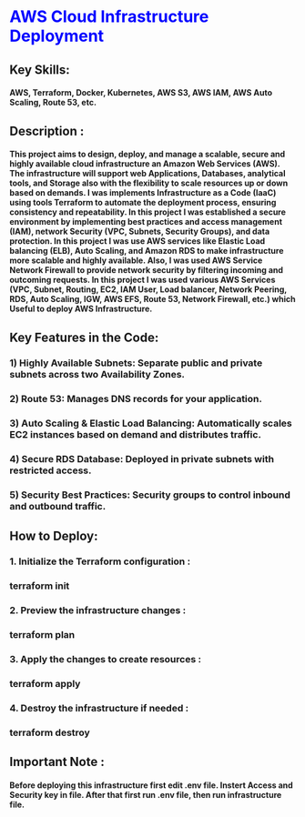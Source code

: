 <h1 style="color:blue;"><b>AWS Cloud Infrastructure Deployment</b></h1>
<h2>Key Skills:</h2>
<h4>  AWS, Terraform, Docker, Kubernetes, AWS S3, AWS IAM, AWS Auto Scaling, Route 53, etc.</h4>
<h2 style="color🟥;"><b>Description : </b></h2>
<h4>This project aims to design, deploy, and manage a scalable, secure and highly   available cloud infrastructure an Amazon Web Services (AWS). The infrastructure will support  web  Applications, Databases, analytical tools, and Storage also with the flexibility to scale resources up or down based on demands. I was implements Infrastructure as a Code (IaaC) using tools Terraform to automate the deployment process, ensuring consistency and repeatability. In this project I was established a secure environment by implementing best practices and access management (IAM), network Security (VPC, Subnets, Security Groups), and data protection. In this project I was use AWS services like Elastic Load balancing (ELB), Auto Scaling, and Amazon RDS to make infrastructure more scalable and highly available. Also, I was used AWS Service Network Firewall to provide network  security by filtering incoming and outcoming requests. In this project I was used various AWS Services (VPC, Subnet, Routing, EC2, IAM User, Load balancer, Network Peering, RDS, Auto Scaling, IGW, AWS EFS, Route 53, Network Firewall, etc.) which Useful to deploy AWS Infrastructure.</h4>
<h2><b>Key Features in the Code:</b></h2>
<h3>1) Highly Available Subnets: Separate public and private subnets across two Availability Zones.</h3>
<h3>2) Route 53: Manages DNS records for your application.</h3>
<h3>3) Auto Scaling & Elastic Load Balancing: Automatically scales EC2 instances based on demand and distributes traffic.</h3>
<h3>4) Secure RDS Database: Deployed in private subnets with restricted access.</h3>
<h3>5) Security Best Practices: Security groups to control inbound and outbound traffic.</h3>
<h2>How to Deploy:</h2>

<h3>1. Initialize the Terraform configuration :</h3>
<h3>terraform init</h3>
<h3>2. Preview the infrastructure changes :</h3>
<h3>terraform plan</h3>
<h3>3. Apply the changes to create resources :</h3>
<h3>terraform apply</h3>
<h3>4. Destroy the infrastructure if needed :</h3>
<h3>terraform destroy</h3>
<h2>Important Note :</h2>
<h4>Before deploying this infrastructure first edit .env file. Instert Access and Security key in file. After that first run .env file, then run infrastructure file.</h4>


